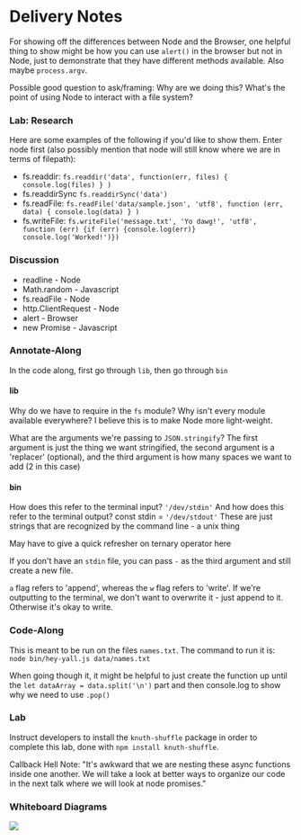 # Delivery Notes

For showing off the differences between Node and the Browser, one helpful thing to show might be how you can use `alert()` in the browser but not in Node, just to demonstrate that they have different methods available. Also maybe `process.argv`.

Possible good question to ask/framing: Why are we doing this? What's the point of using Node to interact with a file system?

### Lab: Research

Here are some examples of the following if you'd like to show them. Enter node first (also possibly mention that node will still know where we are in terms of filepath):

* fs.readdir: `fs.readdir('data', function(err, files) { console.log(files) } )`
* fs.readdirSync `fs.readdirSync('data')`
* fs.readFile: `fs.readFile('data/sample.json', 'utf8', function (err, data) { console.log(data) } )`
* fs.writeFile: `fs.writeFile('message.txt', 'Yo dawg!', 'utf8', function (err) {if (err) {console.log(err)} console.log('Worked!')})`

### Discussion

* readline - Node
* Math.random - Javascript
* fs.readFile - Node
* http.ClientRequest - Node
* alert - Browser
* new Promise - Javascript

### Annotate-Along

In the code along, first go through `lib`, then go through `bin`

#### lib

Why do we have to require in the `fs` module? Why isn't every module available everywhere? I believe this is to make Node more light-weight.

What are the arguments we're passing to `JSON.stringify`? The first argument is just the thing we want stringified, the second argument is a 'replacer' (optional), and the third argument is how many spaces we want to add (2 in this case)

#### bin

How does this refer to the terminal input? `'/dev/stdin'`
And how does this refer to the terminal output? const stdin = `'/dev/stdout'`
These are just strings that are recognized by the command line - a unix thing

May have to give a quick refresher on ternary operator here

If you don't have an `stdin` file, you can pass `-` as the third argument and still create a new file.

`a` flag refers to 'append', whereas the `w` flag refers to 'write'. If we're outputting to the terminal, we don't want to overwrite it - just append to it. Otherwise it's okay to write.


### Code-Along

This is meant to be run on the files `names.txt`. The command to run it is: `node bin/hey-yall.js data/names.txt`

When going though it, it might be helpful to just create the function up until the `let dataArray = data.split('\n')` part and then console.log to show why we need to use `.pop()`

### Lab

Instruct developers to install the `knuth-shuffle` package in order to complete this lab, done with `npm install knuth-shuffle`.

Callback Hell Note: "It's awkward that we are nesting these async functions
inside one another. We will take a look at better ways to organize our code in
the next talk where we will look at node promises." 

### Whiteboard Diagrams

![](https://git.generalassemb.ly/storage/user/3667/files/d54409f2-bb18-11e7-9691-b7f1f7094c91)

